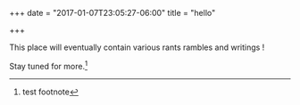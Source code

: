 +++
date = "2017-01-07T23:05:27-06:00"
title = "hello"

+++

This place will eventually contain various rants rambles and writings !

Stay tuned for more.[^1]



[^1]: test footnote
